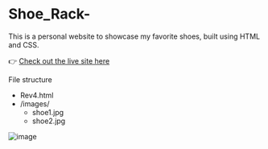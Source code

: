 # Shoe_Rack-
This is a personal website to showcase my favorite shoes, built using HTML and CSS.

👉 [Check out the live site here](https://t-tariu.github.io/Shoe_Rack-/Rev4.html)

File structure
- Rev4.html
- /images/
    - shoe1.jpg
    - shoe2.jpg

![image](https://github.com/user-attachments/assets/33d2002a-5695-4904-9e43-4a0b7a8e4c1a)
